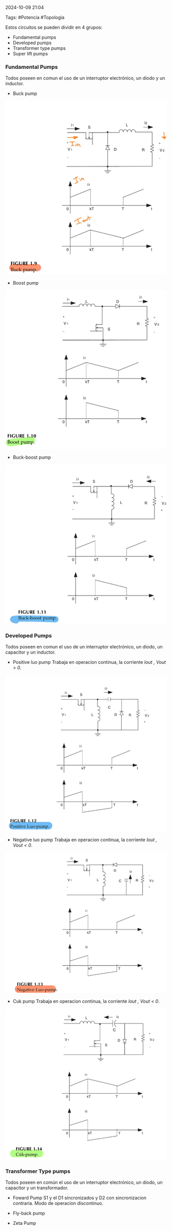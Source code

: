 2024-10-09 21:04

Tags: #Potencia #Topologia 

Estos circuitos se pueden dividir en 4 grupos:
* Fundamental pumps
* Developed pumps
* Transformer type pumps
* Super lift pumps
### Fundamental Pumps
Todos poseen en comun el uso de un interruptor electrónico, un diodo y un inductor.
* Buck pump

![|400](Imagenes/Pump1.jpeg)

* Boost pump

![|400](Imagenes/Pump2.jpeg)
* Buck-boost pump

![|400](Imagenes/Pump3.jpeg)

### Developed Pumps
Todos poseen en comun el uso de un interruptor electrónico, un diodo, un capacitor y un inductor.
* Positive luo pump
Trabaja en operacion continua, la corriente _Iout , Vout > 0_.

![|400](Imagenes/Pump4.jpeg)

* Negative luo pump
Trabaja en operacion continua, la corriente _Iout , Vout < 0_.

![|400](Imagenes/Pump5.jpeg)

* Cuk pump
Trabaja en operacion continua, la corriente _Iout , Vout < 0_.

![|400](Imagenes/Pump6.jpeg)

### Transformer Type pumps
Todos poseen en común el uso de un interruptor electrónico, un diodo, un capacitor y un transformador.
* Foward Pump
S1 y el D1 sincronizados y D2 con sincronizacion contraria. Modo de operacion discontinuo.


* Fly-back pump


* Zeta Pump





